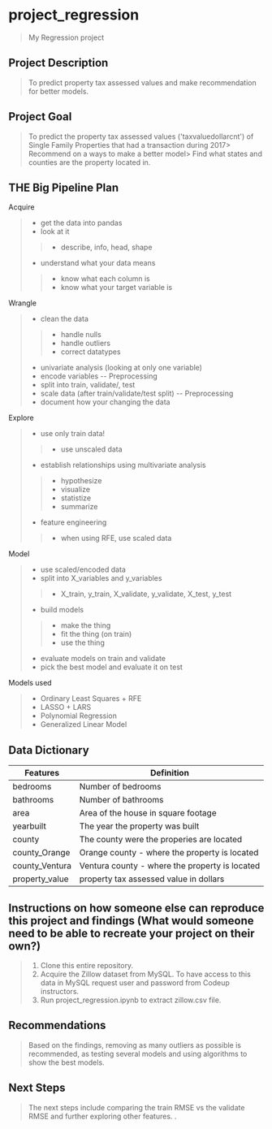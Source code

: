 # project_regression
> My Regression project

## Project Description
> To predict property tax assessed values and make recommendation for better models.

## Project Goal
> To predict the property tax assessed values ('taxvaluedollarcnt') of Single Family Properties that had a transaction during 2017> 
> Recommend on a ways to make a better model> 
> Find what states and counties are the property located in.



## THE Big Pipeline Plan
Acquire
>- get the data into pandas
>- look at it
  >>- describe, info, head, shape
>- understand what your data means
  >>- know what each column is
  >>- know what your target variable is
    
Wrangle
>- clean the data
   >>- handle nulls
   >>- handle outliers
   >>- correct datatypes
>- univariate analysis (looking at only one variable)
>- encode variables -- Preprocessing
>- split into train, validate/, test
>- scale data (after train/validate/test split) -- Preprocessing
>- document how your changing the data

Explore
>- use only train data!
   >>- use unscaled data
>- establish relationships using multivariate analysis
   >>- hypothesize
   >>- visualize
   >>- statistize
   >>- summarize
>- feature engineering
   >>- when using RFE, use scaled data

Model
>- use scaled/encoded data
>- split into X_variables and y_variables
  >>- X_train, y_train, X_validate, y_validate, X_test, y_test
>- build models
  >>- make the thing
  >>- fit the thing (on train)
  >>- use the thing
>- evaluate models on train and validate
>- pick the best model and evaluate it on test

Models used
>- Ordinary Least Squares + RFE
>- LASSO + LARS
>- Polynomial Regression
>- Generalized Linear Model
    

## Data Dictionary

| Features | Definition |
| --- | --- |
| bedrooms | Number of bedrooms |
| bathrooms | Number of bathrooms |
| area | Area of the house in square footage |
| yearbuilt | The year the property was built |
| county | The county were the properies are located |
| county_Orange | Orange county - where the property is located |
| county_Ventura | Ventura county - where the property is located |
| property_value | property tax assessed value in dollars |



## Instructions on how someone else can reproduce this project and findings (What would someone need to be able to recreate your project on their own?)
> 1. Clone this entire repository.
> 2. Acquire the Zillow dataset from MySQL. To have access to this data in MySQL request user and password from Codeup instructors.
> 3. Run project_regression.ipynb to extract zillow.csv file.

## Recommendations
> Based on the findings, removing as many outliers as possible is recommended, as testing several models and using algorithms to show the best models.

## Next Steps
> The next steps include comparing the train RMSE vs the validate RMSE and further exploring other features. .